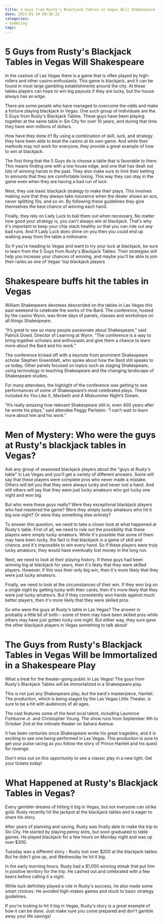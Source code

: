 ```yaml
---
title: 5 Guys from Rusty's Blackjack Tables in Vegas Will Shakespeare
date: 2023-01-20 08:36:22
categories:
- Gambling
tags:
---
```



#  5 Guys from Rusty's Blackjack Tables in Vegas Will Shakespeare

In the casinos of Las Vegas there is a game that is often played by high-rollers and other casino enthusiasts. This game is blackjack, and it can be found in most large gambling establishments around the city. At these tables players can hope to win big payouts if they are lucky, but the house always has an edge.

There are some people who have managed to overcome the odds and make a fortune playing blackjack in Vegas. One such group of individuals are the 5 Guys from Rusty's Blackjack Tables. These guys have been playing together at the same table in Sin City for over 10 years, and during that time they have won millions of dollars.

How have they done it? By using a combination of skill, luck, and strategy they have been able to beat the casino at its own game. And while their methods may not work for everyone, they provide a great example of how to win at blackjack.

The first thing that the 5 Guys do is choose a table that is favorable to them. This means finding one with a low house edge, and one that has dealt out lots of winning hands in the past. They also make sure to limit their betting to amounts that they are comfortable losing. This way they can stay in the game even when they are having a bad run of luck.

Next, they use basic blackjack strategy to make their plays. This involves making sure that they always take insurance when the dealer shows an ace, never splitting 10s, and so on. By following these guidelines they give themselves the best chance of winning each hand.

Finally, they rely on Lady Luck to bail them out when necessary. No matter how good your strategy is, you can't always win at blackjack. That's why it's important to keep your chip stack healthy so that you can ride out any bad runs. And if Lady Luck does shine on you then you could end up walking away from the table a millionaire.

So if you're heading to Vegas and want to try your luck at blackjack, be sure to learn from the 5 Guys from Rusty's Blackjack Tables. Their strategies will help you increase your chances of winning, and maybe you'll be able to join their ranks as one of Vegas' top blackjack players

#  Shakespeare buffs hit the tables in Vegas

William Shakespeare devotees descended on the tables in Las Vegas this past weekend to celebrate the works of the Bard. The conference, hosted by the casino Wynn, was three days of panels, classes and workshops on all things Shakespeare.

“It’s great to see so many people passionate about Shakespeare,” said Patrick Dowd, Director of Learning at Wynn. “The conference is a way to bring together scholars and enthusiasts and give them a chance to learn more about the Bard and his work.”

The conference kicked off with a keynote from prominent Shakespeare scholar Stephen Greenblatt, who spoke about how the Bard still speaks to us today. Other panels focused on topics such as staging Shakespeare, using technology in teaching Shakespeare and the changing landscape of Shakespeare studies.

For many attendees, the highlight of the conference was getting to see performances of some of Shakespeare’s most celebrated plays. These included As You Like It, Macbeth and A Midsummer Night’s Dream.

“It’s really amazing how relevant Shakespeare still is, even 400 years after he wrote his plays,” said attendee Peggy Perlstein. “I can’t wait to learn more about him and his work.”

#  Men of Mystery: Who were the guys at Rusty's blackjack tables in Vegas?

Ask any group of seasoned blackjack players about the "guys at Rusty's table" in Las Vegas and you'll get a variety of different answers. Some will say that these players were complete pros who never made a mistake. Others will tell you that they were always lucky and never lost a hand. And still others will say that they were just lucky amateurs who got lucky one night and won big.

But who were these guys really? Were they exceptional blackjack players who had mastered the game? Were they simply lucky amateurs who hit it big one night? Or were they something else entirely?

To answer this question, we need to take a closer look at what happened at Rusty's table. First of all, we need to rule out the possibility that these players were simply lucky amateurs. While it's possible that some of them may have been lucky, the fact is that blackjack is a game of skill and chance, and it's impossible to win every hand. So if these players were truly lucky amateurs, they would have eventually lost money in the long run.

Next, we need to look at their playing history. If these guys had been winning big at blackjack for years, then it's likely that they were skilled players. However, if this was their only big win, then it's more likely that they were just lucky amateurs.

Finally, we need to look at the circumstances of their win. If they won big on a single night by getting lucky with their cards, then it's more likely that they were just lucky amateurs. But if they consistently won hands against much better players, then it's more likely that they were skilled pros.

So who were the guys at Rusty's table in Las Vegas? The answer is probably a little bit of both – some of them may have been skilled pros while others may have just gotten lucky one night. But either way, they sure gave the other blackjack players in Vegas something to talk about!

#  The Guys from Rusty's Blackjack Tables in Vegas Will be Immortalized in a Shakespeare Play

What a treat for the theater-going public in Las Vegas! The guys from Rusty's Blackjack Tables will be immortalized in a Shakespeare play.

This is not just any Shakespeare play, but the bard's masterpiece, Hamlet. The production, which is being staged by the Las Vegas Little Theater, is sure to be a hit with audiences of all ages.

The cast features some of the best local talent, including Laurence Fishburne Jr. and Christopher Young. The show runs from September 9th to October 2nd at the intimate theater on Sahara Avenue.

It has been centuries since Shakespeare wrote his great tragedies, and it is exciting to see one being performed in Las Vegas. This production is sure to get your pulse racing as you follow the story of Prince Hamlet and his quest for revenge.

Don't miss out on this opportunity to see a classic play in a new light. Get your tickets today!

#  What Happened at Rusty's Blackjack Tables in Vegas?

Every gambler dreams of hitting it big in Vegas, but not everyone can strike gold. Rusty recently hit the jackpot at the blackjack tables and is eager to share his story.

After years of planning and saving, Rusty was finally able to make the trip to Sin City. He started by playing penny slots, but soon graduated to table games. He played blackjack for a few hours on Monday night and was up over $300.

Tuesday was a different story - Rusty lost over $200 at the blackjack tables. But he didn't give up, and Wednesday he hit it big.

In the early morning hours, Rusty had a $1,000 winning streak that put him in positive territory for the trip. He cashed out and celebrated with a few beers before calling it a night.

While luck definitely played a role in Rusty's success, he also made some smart choices. He avoided high-stakes games and stuck to basic strategy guidelines.

If you're looking to hit it big in Vegas, Rusty's story is a great example of how it can be done. Just make sure you come prepared and don't gamble away your life savings!